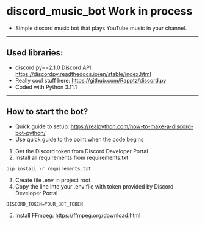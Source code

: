 # discord_music_bot Work in process

+ Simple discord music bot that plays YouTube music in your channel.

---

## Used libraries:

+ discord.py==2.1.0
  Discord API: https://discordpy.readthedocs.io/en/stable/index.html
+ Really cool stuff here: https://github.com/Rapptz/discord.py
+ Coded with Python 3.11.1

---

## How to start the bot?

+ Quick guide to setup: https://realpython.com/how-to-make-a-discord-bot-python/
+ Use quick guide to the point when the code begins

1. Get the Discord token from Discord Developer Portal
2. Install all requirements from requirements.txt

``` shell
pip install -r requirements.txt  
```

3. Create file .env in project root
4. Copy the line into your .env file with token provided by Discord Developer Portal

``` shell
DISCORD_TOKEN=YOUR_BOT_TOKEN  
```

5. Install FFmpeg: https://ffmpeg.org/download.html
